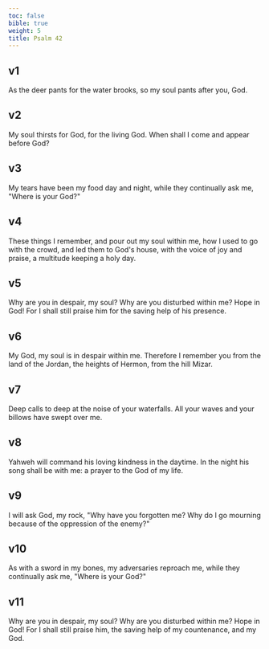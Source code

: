 ```yaml
---
toc: false
bible: true
weight: 5
title: Psalm 42
---
```




## v1 
As the deer pants for the water brooks, so my soul pants after you, God. 

## v2 
My soul thirsts for God, for the living God. When shall I come and appear before God? 

## v3 
My tears have been my food day and night, while they continually ask me, "Where is your God?" 

## v4 
These things I remember, and pour out my soul within me, how I used to go with the crowd, and led them to God's house, with the voice of joy and praise, a multitude keeping a holy day. 

## v5 
Why are you in despair, my soul? Why are you disturbed within me? Hope in God! For I shall still praise him for the saving help of his presence. 

## v6 
My God, my soul is in despair within me. Therefore I remember you from the land of the Jordan, the heights of Hermon, from the hill Mizar. 

## v7 
Deep calls to deep at the noise of your waterfalls. All your waves and your billows have swept over me. 

## v8 
Yahweh will command his loving kindness in the daytime. In the night his song shall be with me: a prayer to the God of my life. 

## v9 
I will ask God, my rock, "Why have you forgotten me? Why do I go mourning because of the oppression of the enemy?" 

## v10 
As with a sword in my bones, my adversaries reproach me, while they continually ask me, "Where is your God?" 

## v11 
Why are you in despair, my soul? Why are you disturbed within me? Hope in God! For I shall still praise him, the saving help of my countenance, and my God.
